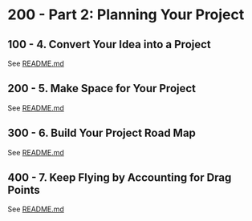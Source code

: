 # 200 - Part 2: Planning Your Project

## 100 - 4. Convert Your Idea into a Project

See [README.md](./100/README.md)

## 200 - 5. Make Space for Your Project

See [README.md](./200/README.md)

## 300 - 6. Build Your Project Road Map

See [README.md](./300/README.md)

## 400 - 7. Keep Flying by Accounting for Drag Points

See [README.md](./400/README.md)
